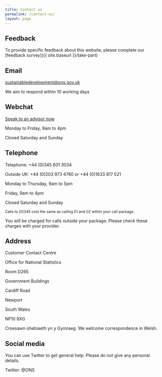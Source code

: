 ```yaml
---
title: Contact us
permalink: /contact-us/
layout: page
---
```


## Feedback
To provide specific feedback about this website, please complete our [feedback survey]({{ site.baseurl }}/take-part)

## Email
[sustainabledevelopment@ons.gov.uk](mailto:sustainabledevelopment@ons.gov.uk)

We aim to respond within 10 working days

## Webchat
[Speak to an advisor now](http://ldws00.ngcc.bt.com/chatweb/default.aspx?recid=8662719c-8442-4b95-a5de-0b5642ceba29)

Monday to Friday, 9am to 4pm

Closed Saturday and Sunday

## Telephone
Telephone: +44 (0)345 601 3034

Outside UK: +44 (0)203 973 4760 or +44 (0)1633 817 521

Monday to Thursday, 9am to 5pm

Friday, 9am to 4pm

Closed Saturday and Sunday

<p style="font-size: 12px;">
Calls to (0)345 cost the same as calling 01 and 02 within your call package.
  
You will be charged for calls outside your package. Please check these charges with your provider.
</p>

## Address
Customer Contact Centre

Office for National Statistics

Room D265

Government Buildings

Cardiff Road

Newport

South Wales

NP10 8XG

Croesawn ohebiaeth yn y Gymraeg. We welcome correspondence in Welsh.

## Social media
You can use Twitter to get general help. Please do not give any personal details.

Twitter: @ONS
